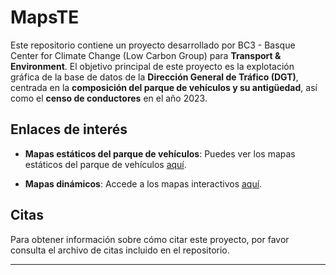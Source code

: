 # MapsTE

Este repositorio contiene un proyecto desarrollado por BC3 - Basque Center for Climate Change (Low Carbon Group) para **Transport & Environment**. El objetivo principal de este proyecto es la explotación gráfica de la base de datos de la **Dirección General de Tráfico (DGT)**, centrada en la **composición del parque de vehículos y su antigüedad**, así como el **censo de conductores** en el año 2023.

## Enlaces de interés

- **Mapas estáticos del parque de vehículos**: Puedes ver los mapas estáticos del parque de vehículos [aquí](https://github.com/bc3LC/mapsTE/tree/main/mapas_estaticos).
  
- **Mapas dinámicos**: Accede a los mapas interactivos [aquí](https://bc3lc.github.io/mapsTE/).

## Citas

Para obtener información sobre cómo citar este proyecto, por favor consulta el archivo de citas incluido en el repositorio.

---

